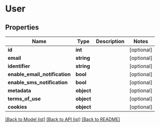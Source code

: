 # User

## Properties
Name | Type | Description | Notes
------------ | ------------- | ------------- | -------------
**id** | **int** |  | [optional] 
**email** | **string** |  | [optional] 
**identifier** | **string** |  | [optional] 
**enable_email_notification** | **bool** |  | [optional] 
**enable_sms_notification** | **bool** |  | [optional] 
**metadata** | **object** |  | [optional] 
**terms_of_use** | **object** |  | [optional] 
**cookies** | **object** |  | [optional] 

[[Back to Model list]](../README.md#documentation-for-models) [[Back to API list]](../README.md#documentation-for-api-endpoints) [[Back to README]](../README.md)


